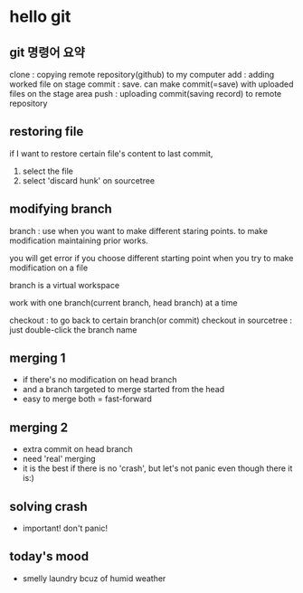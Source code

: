 # hello git

## git 명령어 요약

clone : copying remote repository(github) to my computer
add : adding worked file on stage
commit : save. can make commit(=save) with uploaded files on the stage area
push : uploading commit(saving record) to remote repository

## restoring file

if I want to restore certain file's content to last commit,

1. select the file
2. select 'discard hunk' on sourcetree

## modifying branch

branch : use when you want to make different staring points. to make modification maintaining prior works.

you will get error if you choose different starting point when you try to make modification on a file

branch is a virtual workspace

work with one branch(current branch, head branch) at a time

checkout : to go back to certain branch(or commit)
checkout in sourcetree : just double-click the branch name

## merging 1

- if there's no modification on head branch
- and a branch targeted to merge started from the head
- easy to merge both = fast-forward

## merging 2

- extra commit on head branch
- need 'real' merging
- it is the best if there is no 'crash', but let's not panic even though there it is:)

## solving crash

- important! don't panic!

## today's mood

- smelly laundry bcuz of humid weather
